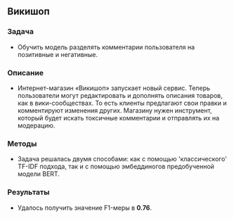 ## Викишоп

### Задача
+ Обучить модель разделять комментарии пользователя на позитивные и негативные.
### Описание
+ Интернет-магазин «Викишоп» запускает новый сервис. Теперь пользователи могут редактировать и дополнять описания товаров, как в вики-сообществах. То есть клиенты предлагают свои правки и комментируют изменения других. Магазину нужен инструмент, который будет искать токсичные комментарии и отправлять их на модерацию.
### Методы
+ Задача решалась двумя способами: как c помощью 'классического' TF-IDF подхода, так и с помощью эмбеддиногов предобученной модели BERT. 
### Результаты
+ Удалось получить значение F1-меры в **0.76**.
